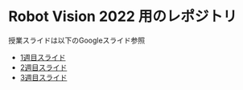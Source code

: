 # Robot Vision 2022 用のレポジトリ  

授業スライドは以下のGoogleスライド参照

- <a href="https://docs.google.com/presentation/d/1kwZDlCVLOGyj9AHAA2AQNve19Z_pT5svijrke_h1spY/edit?usp=sharing" target="_self">1週目スライド</a>
- <a href="https://docs.google.com/presentation/d/1vcs6WNnSzMhJlBsFRpjP97G047owoQJCMYVT4vXnLeo/edit?usp=sharing" target="_self">2週目スライド</a>
- <a href="https://docs.google.com/presentation/d/1oHPb9HD59gmt5VauOTMjExFefIUMVyLe6qjiQ5UAKNo/edit?usp=sharing" target="_self">3週目スライド</a>

